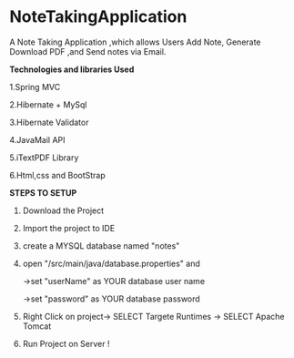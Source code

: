 # NoteTakingApplication
A Note Taking Application ,which allows Users Add Note, Generate Download PDF ,and Send notes via Email. 

**Technologies and libraries Used**

1.Spring MVC 

2.Hibernate + MySql

3.Hibernate Validator

4.JavaMail API

5.iTextPDF Library

6.Html,css and BootStrap

**STEPS TO SETUP**

1. Download the Project

2. Import the project to IDE

3. create a MYSQL database named "notes"

4. open "/src/main/java/database.properties" and 

   ->set "userName" as YOUR database user name
   
   ->set "password" as YOUR database password
   
5. Right Click on project-> SELECT Targete Runtimes -> SELECT Apache Tomcat

6. Run Project on Server ! 


